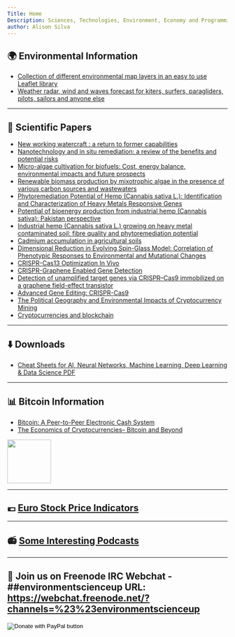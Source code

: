 ```yaml
---
Title: Home
Description: Sciences, Technologies, Environment, Economy and Programming.
author: Alison Silva
---
```

## 🌍 Environmental Information
* [Collection of different environmental map layers in an easy to use Leaflet library]
* [Weather radar, wind and waves forecast for kiters, surfers, paragliders, pilots, sailors and anyone else]

---

## 📃 Scientific Papers
* [New working watercraft : a return to former capabilities]
* [Nanotechnology and in situ remediation: a review of the benefits and potential risks]
* [Micro-algae cultivation for biofuels: Cost, energy balance, environmental impacts and future prospects](https://www.sciencedirect.com/science/article/pii/S096195341200517X)
* [Renewable biomass production by mixotrophic algae in the presence of various carbon sources and wastewaters](https://www.sciencedirect.com/science/article/pii/S0306261910005842)
* [Phytoremediation Potential of Hemp (Cannabis sativa L.): Identification and Characterization of Heavy Metals Responsive Genes](https://www.researchgate.net/publication/281651509_Phytoremediation_Potential_of_Hemp_Cannabis_sativa_L_Identification_and_Characterization_of_Heavy_Metals_Responsive_Genes)
* [Potential of bioenergy production from industrial hemp (Cannabis sativa): Pakistan perspective](https://www.sciencedirect.com/science/article/pii/S1364032112005618)
* [Industrial hemp (Cannabis sativa L.) growing on heavy metal contaminated soil: fibre quality and phytoremediation potential](https://www.sciencedirect.com/science/article/pii/S0926669002000055)
* [Cadmium accumulation in agricultural soils](https://researchcommons.waikato.ac.nz/handle/10289/11390)
* [Dimensional Reduction in Evolving Spin-Glass Model: Correlation of Phenotypic Responses to Environmental and Mutational Changes](https://journals.aps.org/prl/pdf/10.1103/PhysRevLett.124.218101)
* [CRISPR-Cas13 Optimization In Vivo]
* [CRISPR-Graphene Enabled Gene Detection]
* [Detection of unamplified target genes via CRISPR–Cas9 immobilized on a graphene field-effect transistor]
* [Advanced Gene Editing: CRISPR-Cas9]
* [The Political Geography and Environmental Impacts of Cryptocurrency Mining]
* [Cryptocurrencies and blockchain]

---

## ⬇️ Downloads
* [Cheat Sheets for AI, Neural Networks, Machine Learning, Deep Learning & Data Science PDF](%base_url%/?python-derivates)

---

## 📊 Bitcoin Information
* [Bitcoin: A Peer-to-Peer Electronic Cash System]
* [The Economics of Cryptocurrencies– Bitcoin and Beyond]

<a href="https://cex.io"><img src="https://cex.io/widget/light/100/btc-usd" width="100" height="100" /></a>

---

## 💶 [Euro Stock Price Indicators](%base_url%/?cotacao-euro)
---

## 📻 [Some Interesting Podcasts](%base_url%/?podcast)

---
💬 Join us on Freenode IRC Webchat - ##environmentscienceup
URL: https://webchat.freenode.net/?channels=%23%23environmentscienceup
---

[CRISPR-Cas13 Optimization In Vivo]: https://www.synthego.com/blog/cas-13-optimization-zebrafish?utm_campaign=Blog&utm_medium=email&_hsmi=92194077&_hsenc=p2ANqtz-9wnV9PpjzLw2uFpwP9iK-NCi6lM7iw1YrzjVX6Y9mGHVr23CmFAN4wnrdabce4I0a91dDqOSBFE00yLg2IBjFgOJFKQA&utm_content=92194077&utm_source=hs_automation
[CRISPR-Graphene Enabled Gene Detection]: https://go.nature.com/2UdFobC
[Detection of unamplified target genes via CRISPR–Cas9 immobilized on a graphene field-effect transistor]: https://www.ncbi.nlm.nih.gov/pmc/articles/PMC6556128/
[The Political Geography and Environmental Impacts of Cryptocurrency Mining]: https://jsis.washington.edu/news/the-political-geography-and-environmental-impacts-of-cryptocurrency-mining/
[Cryptocurrencies and blockchain]: https://www.europarl.europa.eu/cmsdata/150761/TAX3%20Study%20on%20cryptocurrencies%20and%20blockchain.pdf
[Bitcoin: A Peer-to-Peer Electronic Cash System]: https://bitcoin.org/bitcoin.pdf
[The Economics of Cryptocurrencies– Bitcoin and Beyond]: https://www.chapman.edu/research/institutes-and-centers/economic-science-institute/_files/ifree-papers-and-photos/koeppel-april2017.pdf
[Collection of different environmental map layers in an easy to use Leaflet library]: https://publiclab.github.io/leaflet-environmental-layers/example/index.html#lat=43.00&lon=-4.07&zoom=3&layers=Standard
[Weather radar, wind and waves forecast for kiters, surfers, paragliders, pilots, sailors and anyone else]: https://www.windy.com
[Advanced Gene Editing: CRISPR-Cas9]: https://fas.org/sgp/crs/misc/R44824.pdf
[Nanotechnology and in situ remediation: a review of the benefits and potential risks]: https://www.scielo.br/scielo.php?script=sci_arttext&pid=S1413-81232011000100020
[New working watercraft : a return to former capabilities]: https://www.semanticscholar.org/paper/New-working-watercraft-%3A-a-return-to-former-Brown/d0f03807c4b0a584db3b9134972c0956f6bd6868
<form action="https://www.paypal.com/cgi-bin/webscr" method="post" target="_top">
<input type="hidden" name="cmd" value="_s-xclick" />
<input type="hidden" name="hosted_button_id" value="2LEDPVKNJJY7S" />
<input type="image" src="https://camo.githubusercontent.com/6e317052a97af57d39fafda024dec0e418ed447a/68747470733a2f2f696d672e736869656c64732e696f2f62616467652f446f6e6174652d50617950616c2d677265656e2e7376673f6c6f676f3d70617970616c267374796c653d666c61742d737175617265" border="0" name="submit" title="PayPal - The safer, easier way to pay online!" alt="Donate with PayPal button" />
<img alt="" border="0" src="https://www.paypal.com/en_BR/i/scr/pixel.gif" width="1" height="1" />
</form>